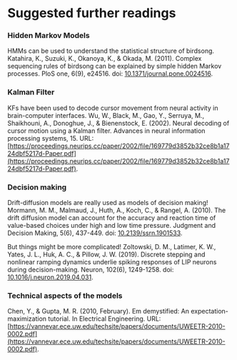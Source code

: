 # Suggested further readings

### Hidden Markov Models

HMMs can be used to understand the statistical structure of birdsong. Katahira, K., Suzuki, K., Okanoya, K., & Okada, M. (2011). Complex sequencing rules of birdsong can be explained by simple hidden Markov processes. PloS one, 6(9), e24516. doi: [10.1371/journal.pone.0024516](https://doi.org/10.1371/journal.pone.0024516).

### Kalman Filter

KFs have been used to decode cursor movement from neural activity in brain-computer interfaces. Wu, W., Black, M., Gao, Y., Serruya, M., Shaikhouni, A., Donoghue, J., & Bienenstock, E. (2002). Neural decoding of cursor motion using a Kalman filter. Advances in neural information processing systems, 15. URL: [https://proceedings.neurips.cc/paper/2002/file/169779d3852b32ce8b1a1724dbf5217d-Paper.pdf](https://proceedings.neurips.cc/paper/2002/file/169779d3852b32ce8b1a1724dbf5217d-Paper.pdf).

### Decision making

Drift-diffusion models are really used as models of decision making! Mormann, M. M., Malmaud, J., Huth, A., Koch, C., & Rangel, A. (2010). The drift diffusion model can account for the accuracy and reaction time of value-based choices under high and low time pressure. Judgment and Decision Making, 5(6), 437-449. doi: [10.2139/ssrn.1901533](https://dx.doi.org/10.2139/ssrn.1901533).

But things might be more complicated! Zoltowski, D. M., Latimer, K. W., Yates, J. L., Huk, A. C., & Pillow, J. W. (2019). Discrete stepping and nonlinear ramping dynamics underlie spiking responses of LIP neurons during decision-making. Neuron, 102(6), 1249-1258. doi: [10.1016/j.neuron.2019.04.031](https://doi.org/10.1016/j.neuron.2019.04.031).

### Technical aspects of the models

Chen, Y., & Gupta, M. R. (2010, February). Em demystified: An expectation-maximization tutorial. In Electrical Engineering. URL: [https://vannevar.ece.uw.edu/techsite/papers/documents/UWEETR-2010-0002.pdf](https://vannevar.ece.uw.edu/techsite/papers/documents/UWEETR-2010-0002.pdf).
